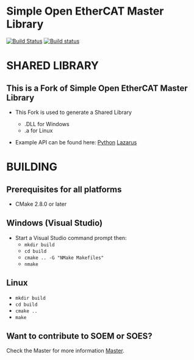 # Simple Open EtherCAT Master Library
[![Build Status](https://travis-ci.org/OpenEtherCATsociety/SOEM.svg?branch=master)](https://travis-ci.org/OpenEtherCATsociety/SOEM)
[![Build status](https://ci.appveyor.com/api/projects/status/bqgirjsxog9k1odf?svg=true)](https://ci.appveyor.com/project/hefloryd/soem-5kq8b)

SHARED LIBRARY
========

This is a Fork of Simple Open EtherCAT Master Library
-----------------------------------------------------

 * This Fork is used to generate a Shared Library
   * .DLL for Windows
   * .a for Linux

 * Example API can be found here:
[Python](https://github.com/GitHubStefan13/SOEM-for-Python)
[Lazarus](https://github.com/GitHubStefan13/SOEM-for-Pascal)

BUILDING
========


Prerequisites for all platforms
-------------------------------

 * CMake 2.8.0 or later


Windows (Visual Studio)
-----------------------

 * Start a Visual Studio command prompt then:
   * `mkdir build`
   * `cd build`
   * `cmake .. -G "NMake Makefiles"`
   * `nmake`

Linux
-----

   * `mkdir build`
   * `cd build`
   * `cmake ..`
   * `make`

Want to contribute to SOEM or SOES?
-----------------------------------

Check the Master for more information [Master](http://openethercatsociety.github.io/cla/cla_soem_soes.pdf).
